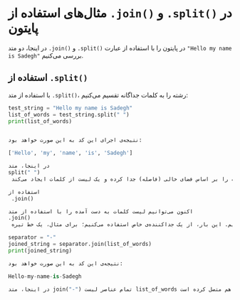 # مثال‌های استفاده از `.join()` و `.split()` در پایتون

در اینجا، دو متد `.join()` و `.split()` در پایتون را با استفاده از عبارت `"Hello my name is Sadegh"` بررسی می‌کنیم.

## استفاده از `.split()`

با استفاده از متد `.split()`، رشته را به کلمات جداگانه تقسیم می‌کنیم:

```python
test_string = "Hello my name is Sadegh"
list_of_words = test_string.split(" ")
print(list_of_words)


نتیجه‌ی اجرای این کد به این صورت خواهد بود:

['Hello', 'my', 'name', 'is', 'Sadegh']

در اینجا، متد 
split(" ")
 رشته را بر اساس فضای خالی (فاصله) جدا کرده و یک لیست از کلمات ایجاد می‌کند.

استفاده از
 .join()

اکنون می‌توانیم لیست کلمات به دست آمده را با استفاده از متد 
.join()
 دوباره به یک رشته تبدیل کنیم. این بار، از یک جداکننده‌ی خاص استفاده می‌کنیم؛ برای مثال، یک خط تیره (-):

separator = "-"
joined_string = separator.join(list_of_words)
print(joined_string)

نتیجه‌ی این کد به این صورت خواهد بود:

Hello-my-name-is-Sadegh

در اینجا، متد join("-") تمام عناصر لیست list_of_words را با استفاده از خط تیره به هم متصل کرده است.
